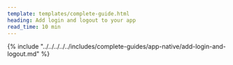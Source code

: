```yaml
---
template: templates/complete-guide.html
heading: Add login and logout to your app
read_time: 10 min
---
```



{% include "../../../../../includes/complete-guides/app-native/add-login-and-logout.md" %}
